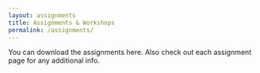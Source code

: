 ```yaml
---
layout: assignments
title: Assignments & Workshops
permalink: /assignments/
---
```

You can download the assignments here. Also check out each assignment page for any additional info.